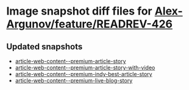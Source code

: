 # Image snapshot diff files for [Alex-Argunov/feature/READREV-426](https://github.com/brightsitesconsulting/indy-pwamp/pull/2112)

## Updated snapshots
- [article-web-content--premium-article-story](./article-web-content--premium-article-story)
- [article-web-content--premium-article-story-with-video](./article-web-content--premium-article-story-with-video)
- [article-web-content--premium-indy-best-article-story](./article-web-content--premium-indy-best-article-story)
- [article-web-content--premium-live-blog-story](./article-web-content--premium-live-blog-story)
